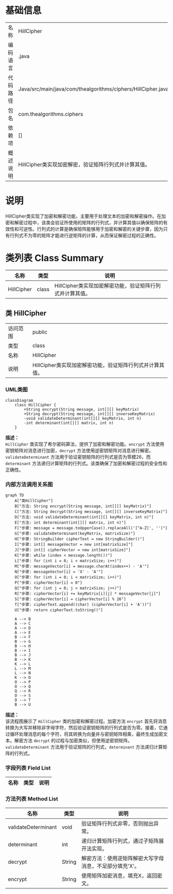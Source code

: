 # 基础信息

|      |      |
|------|------|
| 名称 | HillCipher |
| 编码语言 | .java |
| 代码路径 | Java/src/main/java/com/thealgorithms/ciphers/HillCipher.java |
| 包名 | com.thealgorithms.ciphers |
| 依赖项 | [] |
| 概述说明 | HillCipher类实现加密解密，验证矩阵行列式并计算其值。 |

# 说明

HillCipher类实现了加密和解密功能，主要用于处理文本的加密和解密操作。在加密和解密过程中，该类会验证所使用的矩阵的行列式，并计算其值以确保矩阵的有效性和可逆性。行列式的计算是确保矩阵能够用于加密和解密的关键步骤，因为只有行列式不为零的矩阵才能进行逆矩阵的计算，从而保证解密过程的正确性。

# 类列表 Class Summary

| 名称   | 类型  | 说明 |
|-------|------|-------------|
| HillCipher | class | HillCipher类实现加密解密功能，验证矩阵行列式并计算其值。 |



## 类 HillCipher

|      |      |
|------|------|
| 访问范围 | public |
| 类型 | class |
| 名称 | HillCipher |
| 说明 | HillCipher类实现加密解密功能，验证矩阵行列式并计算其值。 |


### UML类图

```mermaid
classDiagram
    class HillCipher {
        +String encrypt(String message, int[][] keyMatrix)
        +String decrypt(String message, int[][] inverseKeyMatrix)
        -void validateDeterminant(int[][] keyMatrix, int n)
        -int determinant(int[][] matrix, int n)
    }
```

**描述：**  
`HillCipher` 类实现了希尔密码算法，提供了加密和解密功能。`encrypt` 方法使用密钥矩阵对消息进行加密，`decrypt` 方法使用逆密钥矩阵对消息进行解密。`validateDeterminant` 方法用于验证密钥矩阵的行列式是否为零模26，而 `determinant` 方法递归计算矩阵的行列式。该类确保了加密和解密过程的安全性和正确性。


### 内部方法调用关系图

```mermaid
graph TD
    A["类HillCipher"]
    B["方法: String encrypt(String message, int[][] keyMatrix)"]
    C["方法: String decrypt(String message, int[][] inverseKeyMatrix)"]
    D["方法: void validateDeterminant(int[][] keyMatrix, int n)"]
    E["方法: int determinant(int[][] matrix, int n)"]
    F["步骤: message = message.toUpperCase().replaceAll('[^A-Z]', '')"]
    G["步骤: validateDeterminant(keyMatrix, matrixSize)"]
    H["步骤: StringBuilder cipherText = new StringBuilder()"]
    I["步骤: int[] messageVector = new int[matrixSize]"]
    J["步骤: int[] cipherVector = new int[matrixSize]"]
    K["步骤: while (index < message.length())"]
    L["步骤: for (int i = 0; i < matrixSize; i++)"]
    M["步骤: messageVector[i] = message.charAt(index++) - 'A'"]
    N["步骤: messageVector[i] = 'X' - 'A'"]
    O["步骤: for (int i = 0; i < matrixSize; i++)"]
    P["步骤: cipherVector[i] = 0"]
    Q["步骤: for (int j = 0; j < matrixSize; j++)"]
    R["步骤: cipherVector[i] += keyMatrix[i][j] * messageVector[j]"]
    S["步骤: cipherVector[i] = cipherVector[i] % 26"]
    T["步骤: cipherText.append((char) (cipherVector[i] + 'A'))"]
    U["步骤: return cipherText.toString()"]

    A --> B
    A --> C
    A --> D
    A --> E
    B --> F
    B --> G
    B --> H
    B --> I
    B --> J
    B --> K
    K --> L
    L --> M
    L --> N
    K --> O
    O --> P
    O --> Q
    Q --> R
    O --> S
    O --> T
    B --> U
```

**描述：**  
该流程图展示了 `HillCipher` 类的加密和解密过程。加密方法 `encrypt` 首先将消息转换为大写并移除非字母字符，然后验证密钥矩阵的行列式是否为零。接着，它通过循环处理消息的每个字符，将其转换为向量并与密钥矩阵相乘，最终生成加密文本。解密方法 `decrypt` 的过程与加密类似，但使用逆密钥矩阵。`validateDeterminant` 方法用于验证矩阵的行列式，`determinant` 方法递归计算矩阵的行列式。

### 字段列表 Field List

| 名称  | 类型  | 说明 |
|-------|-------|------|

### 方法列表 Method List

| 名称  | 类型  | 说明 |
|-------|-------|------|
| validateDeterminant | void | 验证矩阵行列式非零，否则抛出异常。 |
| determinant | int | 递归计算矩阵行列式，通过子矩阵展开法实现。 |
| decrypt | String | 解密方法：使用逆矩阵解密大写字母消息，不足部分填充'X'。 |
| encrypt | String | 使用矩阵加密消息，填充X，返回密文。 |





